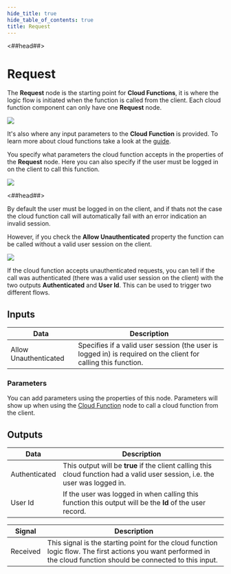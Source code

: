 ```yaml
---
hide_title: true
hide_table_of_contents: true
title: Request
---
```


<##head##>

# Request

The **Request** node is the starting point for **Cloud Functions**, it is where the logic flow is initiated when the function is called from the client. Each cloud function component can only have one **Request** node.

<div className="ndl-image-with-background l">

![](nodes/cloud-functions/request/request.png)

</div>

It's also where any input parameters to the **Cloud Function** is provided. To learn more about cloud functions take a look at the [guide](/docs/guides/cloud-logic/introduction).

You specify what parameters the cloud function accepts in the properties of the **Request** node. Here you can also specify if the user must be logged in on the client to call this function.

<div className="ndl-image-with-background l">

![](nodes/cloud-functions/request/request-2.png)

</div>

<##head##>

By default the user must be logged in on the client, and if thats not the case the cloud function call will automatically fail with an error indication an invalid session.

However, if you check the **Allow Unauthenticated** property the function can be called without a valid user session on the client.

<div className="ndl-image-with-background xl">

![](nodes/cloud-functions/request/request-3.png)

</div>

If the cloud function accepts unauthenticated requests, you can tell if the call was authenticated (there was a valid user session on the client) with the two outputs **Authenticated** and **User Id**. This can be used to trigger two different flows.

## Inputs

| Data                                            | Description                                                                                                                                                                                                                                                                            |
| ----------------------------------------------- | -------------------------------------------------------------------------------------------------------------------------------------------------------------------------------------------------------------------------------------------------------------------------------------- |
| <span className="ndl-data">Allow Unauthenticated</span> | Specifies if a valid user session (the user is logged in) is required on the client for calling this function. |

### Parameters
You can add parameters using the properties of this node. Parameters will show up when using the [Cloud Function](/nodes/data/cloud-data/cloud-function) node to call a cloud function from the client.

## Outputs

| Data                                            | Description                                                                                                                                                                                                                                                                            |
| ----------------------------------------------- | -------------------------------------------------------------------------------------------------------------------------------------------------------------------------------------------------------------------------------------------------------------------------------------- |
| <span className="ndl-data">Authenticated</span> | This output will be **true** if the client calling this cloud function had a valid user session, i.e. the user was logged in. |
| <span className="ndl-data">User Id</span> | If the user was logged in when calling this function this output will be the **Id** of the user record. |

| Signal                                      | Description                                                                                                                       |
| ------------------------------------------- | --------------------------------------------------------------------------------------------------------------------------------- |
| <span className="ndl-signal">Received</span> | This signal is the starting point for the cloud function logic flow. The first actions you want performed in the cloud function should be connected to this input. |


